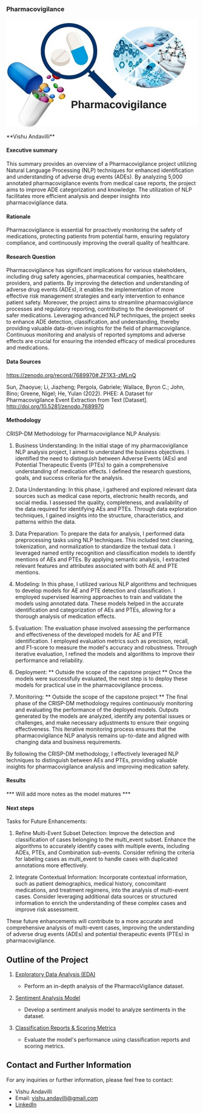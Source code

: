 ### Pharmacovigilance
<p align=”center”>
<img src='./pharmacovigilance-main/images/Pharmacovigilance-Market.jpg'>
</p>
**Vishu Andavilli**

#### Executive summary
This summary provides an overview of a Pharmacovigilance project utilizing Natural Language Processing (NLP) techniques for enhanced identification and understanding of adverse drug events (ADEs). By analyzing 5,000 annotated pharmacovigilance events from medical case reports, the project aims to improve ADE categorization and knowledge. The utilization of NLP facilitates more efficient analysis and deeper insights into pharmacovigilance data.

#### Rationale
Pharmacovigilance is essential for proactively monitoring the safety of medications, protecting patients from potential harm, ensuring regulatory compliance, and continuously improving the overall quality of healthcare.

#### Research Question
Pharmacovigilance has significant implications for various stakeholders, including drug safety agencies, pharmaceutical companies, healthcare providers, and patients. By improving the detection and understanding of adverse drug events (ADEs), it enables the implementation of more effective risk management strategies and early intervention to enhance patient safety. Moreover, the project aims to streamline pharmacovigilance processes and regulatory reporting, contributing to the development of safer medications. Leveraging advanced NLP techniques, the project seeks to enhance ADE detection, classification, and understanding, thereby providing valuable data-driven insights for the field of pharmacovigilance. Continuous monitoring and analysis of reported symptoms and adverse effects are crucial for ensuring the intended efficacy of medical procedures and medications.

#### Data Sources
https://zenodo.org/record/7689970#.ZF1X3-zMLnQ

Sun, Zhaoyue; Li, Jiazheng; Pergola, Gabriele; Wallace, Byron C.; John, Bino; Greene, Nigel; He, Yulan (2022). PHEE: A Dataset for Pharmacovigilance Event Extraction from Text [Dataset]. http://doi.org/10.5281/zenodo.7689970

#### Methodology
CRISP-DM Methodology for Pharmacovigilance NLP Analysis: 

1. Business Understanding:
In the initial stage of my pharmacovigilance NLP analysis project, I aimed to understand the business objectives. I identified the need to distinguish between Adverse Events (AEs) and Potential Therapeutic Events (PTEs) to gain a comprehensive understanding of medication effects. I defined the research questions, goals, and success criteria for the analysis.

2. Data Understanding:
In this phase, I gathered and explored relevant data sources such as medical case reports, electronic health records, and social media. I assessed the quality, completeness, and availability of the data required for identifying AEs and PTEs. Through data exploration techniques, I gained insights into the structure, characteristics, and patterns within the data.

3. Data Preparation:
To prepare the data for analysis, I performed data preprocessing tasks using NLP techniques. This included text cleaning, tokenization, and normalization to standardize the textual data. I leveraged named entity recognition and classification models to identify mentions of AEs and PTEs. By applying semantic analysis, I extracted relevant features and attributes associated with both AE and PTE mentions.

4. Modeling:
In this phase, I utilized various NLP algorithms and techniques to develop models for AE and PTE detection and classification. I employed supervised learning approaches to train and validate the models using annotated data. These models helped in the accurate identification and categorization of AEs and PTEs, allowing for a thorough analysis of medication effects.

5. Evaluation:
The evaluation phase involved assessing the performance and effectiveness of the developed models for AE and PTE identification. I employed evaluation metrics such as precision, recall, and F1-score to measure the model's accuracy and robustness. Through iterative evaluation, I refined the models and algorithms to improve their performance and reliability.

6. Deployment: ** Outside the scope of the capstone project **
Once the models were successfully evaluated, the next step is to deploy these models for practical use in the pharmacovigilance process.

7. Monitoring: ** Outside the scope of the capstone project **
The final phase of the CRISP-DM methodology requires continuously monitoring and evaluating the performance of the deployed models. Outputs generated by the models are analyzed, identify any potential issues or challenges, and make necessary adjustments to ensure their ongoing effectiveness. This iterative monitoring process ensures that the pharmacovigilance NLP analysis remains up-to-date and aligned with changing data and business requirements.

By following the CRISP-DM methodology, I effectively leveraged NLP techniques to distinguish between AEs and PTEs, providing valuable insights for pharmacovigilance analysis and improving medication safety.

#### Results
*** Will add more notes as the model matures ***

#### Next steps
Tasks for Future Enhancements:

1. Refine Multi-Event Subset Detection: Improve the detection and classification of cases belonging to the multi_event subset. Enhance the algorithms to accurately identify cases with multiple events, including ADEs, PTEs, and Combination sub-events. Consider refining the criteria for labeling cases as multi_event to handle cases with duplicated annotations more effectively.

2. Integrate Contextual Information: Incorporate contextual information, such as patient demographics, medical history, concomitant medications, and treatment regimens, into the analysis of multi-event cases. Consider leveraging additional data sources or structured information to enrich the understanding of these complex cases and improve risk assessment.

These future enhancements will contribute to a more accurate and comprehensive analysis of multi-event cases, improving the understanding of adverse drug events (ADEs) and potential therapeutic events (PTEs) in pharmacovigilance.

## Outline of the Project

1. [Exploratory Data Analysis (EDA)](https://github.com/vandavilli/BH-PCMLAI-VA/blob/main/Capstone/pharmacovigilance-main/eda.ipynb)
   - Perform an in-depth analysis of the PharmacoVigilance dataset.

2. [Sentiment Analysis Model](https://github.com/vandavilli/BH-PCMLAI-VA/blob/main/Capstone/pharmacovigilance-main/model.ipynb)
   - Develop a sentiment analysis model to analyze sentiments in the dataset.

3. [Classification Reports & Scoring Metrics](https://github.com/vandavilli/BH-PCMLAI-VA/blob/main/Capstone/pharmacovigilance-main/scoring.ipynb)
   - Evaluate the model's performance using classification reports and scoring metrics.

## Contact and Further Information

For any inquiries or further information, please feel free to contact:

- Vishu Andavilli
- Email: vishu.andavilli@gmail.com
- [LinkedIn](https://www.linkedin.com/in/vandavilli/)
